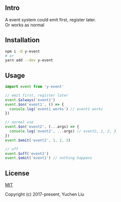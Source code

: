 ## Intro

A event system could emit first, register later.\
Or works as normal

## Installation

```bash
npm i -D y-event
# or
yarn add --dev y-event
```

## Usage

```js
import event from 'y-event'

// emit first, register later
event.$always('event1')
event.$on('event1', () => {
  console.log('event1 works') // event1 works
})

// normal use
event.$on('event2', (...args) => {
  console.log('event2', ...args) // event2, 1, 2, 3
})
event.$emit('event2', 1, 2, 3)

// off
event.$off('event2')
event.$emit('event2') // nothing happens
```

## License

[MIT](http://opensource.org/licenses/MIT)

Copyright (c) 2017-present, Yuchen Liu